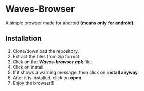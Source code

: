 # Waves-Browser
A simple browser made for android **(means only for android)**.

## Installation
1. Clone/download the repository.
2. Extract the files from zip format.
3. Click on the ___Waves-browser.apk___ file.
4. Click on install.
5. If it shows a warning message, then click on **install anyway**.
6. After it is installed, click on **open**.
7. Enjoy the browser!!!
